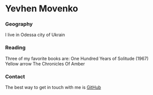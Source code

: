 # Yevhen Movenko

### Geography

I live in Odessa city of Ukrain

### Reading

Three of my favorite books are:
One Hundred Years of Solitude (1967)
Yellow arrow
The Chronicles Of Amber

### Contact

The best way to get in touch with me is [GitHub](https://github.com/YevhenMovenko/xaringan/releases/download/v0.0.2/karl-moustache.jpg)

